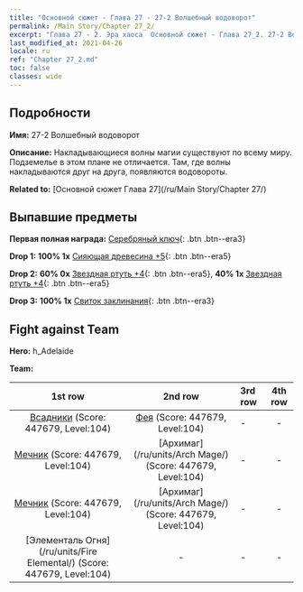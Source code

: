 ```yaml
---
title: "Основной сюжет - Глава 27 - 27-2 Волшебный водоворот"
permalink: /Main Story/Chapter 27_2/
excerpt: "Глава 27 - 2. Эра хаоса  Основной сюжет - Глава 27_2. 27-2 Волшебный водоворот"
last_modified_at: 2021-04-26
locale: ru
ref: "Chapter 27_2.md"
toc: false
classes: wide
---
```


## Подробности

 **Имя:** 27-2 Волшебный водоворот

 **Описание:** Накладывающиеся волны магии существуют по всему миру. Подземелье в этом плане не отличается. Там, где волны накладываются друг на друга, появляются водовороты.

 **Related to:** [Основной сюжет Глава 27](/ru/Main Story/Chapter 27/)

## Выпавшие предметы

 **Первая полная награда:** [Серебряный ключ](/ItemsRU/con_693/){: .btn .btn--era3}

 **Drop 1:** **100% 1x** [Сияющая древесина +5](/ItemsRU/mat_97/){: .btn .btn--era5}

 **Drop 2:** **60% 0x** [Звездная ртуть +4](/ItemsRU/mat_91/){: .btn .btn--era5}, **40% 1x** [Звездная ртуть +4](/ItemsRU/mat_91/){: .btn .btn--era5}

 **Drop 3:** **100% 1x** [Свиток заклинания](/ItemsRU/con_694/){: .btn .btn--era3}


## Fight against Team
 **Hero:** h_Adelaide

 **Team:**


  | 1st row | 2nd row | 3rd row | 4th row |
  |:----:|:----:|:----|:----:|
  | [Всадники](/ru/units/Cavalier/) (Score: 447679, Level:104)  | [Фея](/ru/units/Sprite/) (Score: 447679, Level:104)  | - | - |
  | [Мечник](/ru/units/Swordsman/) (Score: 447679, Level:104)  | [Архимаг](/ru/units/Arch Mage/) (Score: 447679, Level:104)  | - | - |
  | [Мечник](/ru/units/Swordsman/) (Score: 447679, Level:104)  | [Архимаг](/ru/units/Arch Mage/) (Score: 447679, Level:104)  | - | - |
  | [Элементаль Огня](/ru/units/Fire Elemental/) (Score: 447679, Level:104)  | - | - | - |


